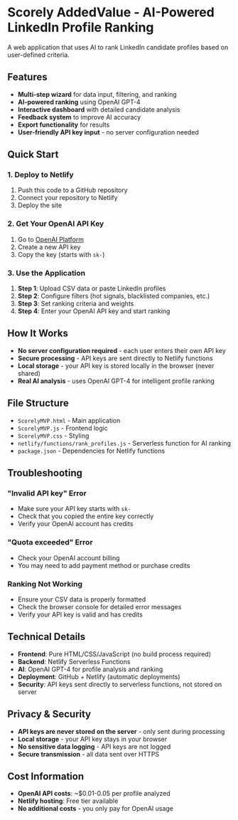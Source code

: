 # Scorely AddedValue - AI-Powered LinkedIn Profile Ranking

A web application that uses AI to rank LinkedIn candidate profiles based on user-defined criteria.

## Features

- **Multi-step wizard** for data input, filtering, and ranking
- **AI-powered ranking** using OpenAI GPT-4
- **Interactive dashboard** with detailed candidate analysis
- **Feedback system** to improve AI accuracy
- **Export functionality** for results
- **User-friendly API key input** - no server configuration needed

## Quick Start

### 1. Deploy to Netlify

1. Push this code to a GitHub repository
2. Connect your repository to Netlify
3. Deploy the site

### 2. Get Your OpenAI API Key

1. Go to [OpenAI Platform](https://platform.openai.com/api-keys)
2. Create a new API key
3. Copy the key (starts with `sk-`)

### 3. Use the Application

1. **Step 1**: Upload CSV data or paste LinkedIn profiles
2. **Step 2**: Configure filters (hot signals, blacklisted companies, etc.)
3. **Step 3**: Set ranking criteria and weights
4. **Step 4**: Enter your OpenAI API key and start ranking

## How It Works

- **No server configuration required** - each user enters their own API key
- **Secure processing** - API keys are sent directly to Netlify functions
- **Local storage** - your API key is stored locally in the browser (never shared)
- **Real AI analysis** - uses OpenAI GPT-4 for intelligent profile ranking

## File Structure

- `ScorelyMVP.html` - Main application
- `ScorelyMVP.js` - Frontend logic
- `ScorelyMVP.css` - Styling
- `netlify/functions/rank_profiles.js` - Serverless function for AI ranking
- `package.json` - Dependencies for Netlify functions

## Troubleshooting

### "Invalid API key" Error
- Make sure your API key starts with `sk-`
- Check that you copied the entire key correctly
- Verify your OpenAI account has credits

### "Quota exceeded" Error
- Check your OpenAI account billing
- You may need to add payment method or purchase credits

### Ranking Not Working
- Ensure your CSV data is properly formatted
- Check the browser console for detailed error messages
- Verify your API key is valid and has credits

## Technical Details

- **Frontend**: Pure HTML/CSS/JavaScript (no build process required)
- **Backend**: Netlify Serverless Functions
- **AI**: OpenAI GPT-4 for profile analysis and ranking
- **Deployment**: GitHub + Netlify (automatic deployments)
- **Security**: API keys sent directly to serverless functions, not stored on server

## Privacy & Security

- **API keys are never stored on the server** - only sent during processing
- **Local storage** - your API key stays in your browser
- **No sensitive data logging** - API keys are not logged
- **Secure transmission** - all data sent over HTTPS

## Cost Information

- **OpenAI API costs**: ~$0.01-0.05 per profile analyzed
- **Netlify hosting**: Free tier available
- **No additional costs** - you only pay for OpenAI usage 
